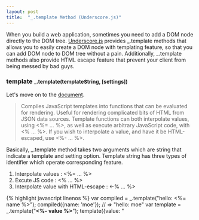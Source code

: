 ```yaml
---
layout: post
title:  "_.template Method (Underscore.js)"
---
```


When you build a web application, sometimes you need to add a DOM node directly to the DOM tree. <a href="http://underscorejs.org/" target="_blank">Underscore.js</a> provides _.template methods that allows you to easily create a DOM node with templating feature, so that you can add DOM node to DOM tree without a pain. Additionally, _.template methods also provide HTML escape feature that prevent your client from being messed by bad guys. 

<h3>template <small>_.template(templateString, [settings])</small></h3>

Let's move on to the <a href="http://underscorejs.org/#template" target="_blank">document</a>.

> Compiles JavaScript templates into functions that can be evaluated for rendering. Useful for rendering complicated bits of HTML from JSON data sources. Template functions can both interpolate values, using <%= … %>, as well as execute arbitrary JavaScript code, with <% … %>. If you wish to interpolate a value, and have it be HTML-escaped, use <%- … %>.

Basically, _.template method takes two arguments which are string that indicate a template and setting option. Template string has three types of identifier which operate corresponding feature.

<ol>
    <li>Interpolate values : <%= ... %></li>
    <li>Excute JS code : <% ... %></li>
    <li>Interpolate value with HTML-escape : <-% ... %></li>
</ol>

{% highlight javascript linenos %}
var compiled = _.template("hello: <%= name %>");
compiled({name: 'moe'});
// => "hello: moe"
var template = _.template("<b><%- value %></b>");
template({value: "<script>"});
// => "<b>&lt;script&gt;</b>"
var template = _.template("<% _.times(5, function(i){ %><%- i %><% }); %>");
template();
// => "01234"
{% endhighlight %}

Those are quite straitforward and simple features as a template engine.(There are tons of template engines for JavaScript) 

Let me introduce one more feature that underscore template engine provides for you. Assume that there are JSON data which contains username, text, updatedAt properties. Now you create template for those data and try to convert them in to a form of HTML element(string). 

But, what if some of the JSON data doesn't have username property? 

It will break your application and not work properly.
How do we solve this problem?

{% highlight javascript linenos %}
var template = _.template('<span class="snglMsg"><%- _.escape(username) %> :
 <%- _.escape(text) %> <br><%- moment(updatedAt).fromNow() %></span>');
template({ /* data without username property */ });
// => Throw Reference Error
{% endhighlight %}

You can pass the object <em>{variable: 'whatever'}</em> as a 2nd parameter when you call _.template method and set the variables inside template with <em>whatever.variableName</em>.

{% highlight javascript linenos %}
var template = _.template('<span class="snglMsg"><%- _.escape(data.username) 
%> : <%- _.escape(data.text) %> <br><%- moment(data.updatedAt).fromNow() %>
</span>' , {variable: 'data'});
template({ /* data without username property */ });
// => Return String with blank in location of missing property 
{% endhighlight %}



When you build a web application, sometimes you need to add a DOM node directly to the DOM tree. And this is one of the vulnerable moment that easily can be attacked by <a href="https://www.owasp.org/index.php/Cross-site_Scripting_(XSS)" target="_blank">XSS</a>. There are tons of XSS methods and Anti-XSS methods. But with Underscore, you can simply filter most of those malicious script. <strong>(NOT 100%!)</strong>

As I mentioned, <-% ... %> in template will allow you to interpolate value with <strong>HTML-escape</strong>. And Here is one more useful function that Underscore prepare for you.

<h4>escape</h4>

It's quite straight-forward to use. Just pass string as a argument, It will return HTML-escaped string. Isn't it cool?

{% highlight javascript linenos %}
_.escape('<script>');
// => "&lt;script&gt;"
_.escape(";document.createElement('div').text('you got pwned');");
// => ";document.createElement(&#x27;div&#x27;).text(&#x27;you got pwned&#x27;);"
{% endhighlight %}

<h3>Conclusion</h3>
Generally, recent JavaScript Frameworks provide built-in Escape feature to the users. So basically, users don't need to worry about it. But be aware that those escape features are not perfect and your application might be attacked anytime. 